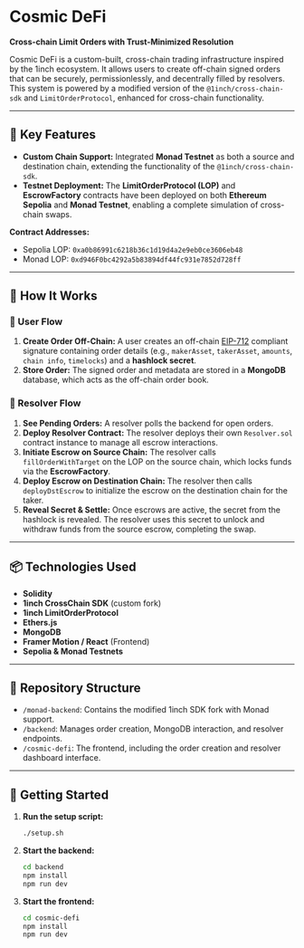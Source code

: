 # Cosmic DeFi

**Cross-chain Limit Orders with Trust-Minimized Resolution**

Cosmic DeFi is a custom-built, cross-chain trading infrastructure inspired by the 1inch ecosystem. It allows users to create off-chain signed orders that can be securely, permissionlessly, and decentrally filled by resolvers. This system is powered by a modified version of the `@1inch/cross-chain-sdk` and `LimitOrderProtocol`, enhanced for cross-chain functionality.

---

## 🔧 Key Features

* **Custom Chain Support:** Integrated **Monad Testnet** as both a source and destination chain, extending the functionality of the `@1inch/cross-chain-sdk`.
* **Testnet Deployment:** The **LimitOrderProtocol (LOP)** and **EscrowFactory** contracts have been deployed on both **Ethereum Sepolia** and **Monad Testnet**, enabling a complete simulation of cross-chain swaps.

**Contract Addresses:**

* Sepolia LOP: `0xa0b86991c6218b36c1d19d4a2e9eb0ce3606eb48`
* Monad LOP: `0xd946F0bc4292a5b83894df44fc931e7852d728ff`

---

## 🧾 How It Works

### 👤 User Flow

1.  **Create Order Off-Chain:** A user creates an off-chain [EIP-712](https://eips.ethereum.org/EIPS/eip-712) compliant signature containing order details (e.g., `makerAsset`, `takerAsset`, `amounts`, `chain info`, `timelocks`) and a **hashlock secret**.
2.  **Store Order:** The signed order and metadata are stored in a **MongoDB** database, which acts as the off-chain order book.

### 🧩 Resolver Flow

1.  **See Pending Orders:** A resolver polls the backend for open orders.
2.  **Deploy Resolver Contract:** The resolver deploys their own `Resolver.sol` contract instance to manage all escrow interactions.
3.  **Initiate Escrow on Source Chain:** The resolver calls `fillOrderWithTarget` on the LOP on the source chain, which locks funds via the **EscrowFactory**.
4.  **Deploy Escrow on Destination Chain:** The resolver then calls `deployDstEscrow` to initialize the escrow on the destination chain for the taker.
5.  **Reveal Secret & Settle:** Once escrows are active, the secret from the hashlock is revealed. The resolver uses this secret to unlock and withdraw funds from the source escrow, completing the swap.

---

## 📦 Technologies Used

* **Solidity**
* **1inch CrossChain SDK** (custom fork)
* **1inch LimitOrderProtocol**
* **Ethers.js**
* **MongoDB**
* **Framer Motion / React** (Frontend)
* **Sepolia & Monad Testnets**

---

## 📁 Repository Structure

* `/monad-backend`: Contains the modified 1inch SDK fork with Monad support.
* `/backend`: Manages order creation, MongoDB interaction, and resolver endpoints.
* `/cosmic-defi`: The frontend, including the order creation and resolver dashboard interface.

---

## 🚀 Getting Started

1.  **Run the setup script:**
    ```bash
    ./setup.sh
    ```
2.  **Start the backend:**
    ```bash
    cd backend
    npm install
    npm run dev
    ```
3.  **Start the frontend:**
    ```bash
    cd cosmic-defi
    npm install
    npm run dev
    ```